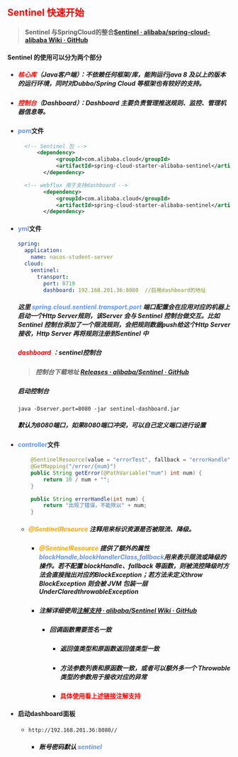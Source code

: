 ## <font color='red'>Sentinel 快速开始</font>

> #### Sentinel 与SpringCloud的整合[Sentinel · alibaba/spring-cloud-alibaba Wiki · GitHub](https://github.com/alibaba/spring-cloud-alibaba/wiki/Sentinel)

#### Sentinel 的使用可以分为两个部分

- ##### <font color='red'>核心库</font>（Java客户端）：不依赖任何框架/库，能狗运行java 8 及以上的版本的运行环境，同时对Dubbo/Spring Cloud 等框架也有较好的支持。

- ##### <font color='red'>控制台</font>（Dashboard）：Dashboard 主要负责管理推送规则、监控、管理机器信息等。





- #### <font color='cornflowerblue'>pom</font>文件

  ```xml
  	<!-- Sentinel 包 -->
  		<dependency>
              <groupId>com.alibaba.cloud</groupId>
              <artifactId>spring-cloud-starter-alibaba-sentinel</artifactId>
          </dependency>
  
  	<!-- webflux 用于支持dashboard -->
          <dependency>
              <groupId>com.alibaba.cloud</groupId>
              <artifactId>spring-cloud-starter-alibaba-sentinel</artifactId>
          </dependency>
  ```

- #### <font color='cornflowerblue'>yml</font>文件

  ```yaml
  spring:
    application:
      name: nacos-student-server
    cloud:
      sentinel:					
        transport:
          port: 8719
          dashboard: 192.168.201.36:8080  //启用dashboard的地址
  ```

  ##### 这里 <font color='cornflowerblue'>spring.cloud.sentienl.transport.port</font> 端口配置会在应用对应的机器上启动一个Http Server规则，该Server 会与 Sentinel 控制台做交互。比如 Sentinel 控制台添加了一个限流规则，会把规则数据push给这个Http Server 接收，Http Server 再将规则注册到Sentinel 中

  ##### <font color='red'>dashboard </font> ：sentinel控制台

  > ##### 	控制台下载地址 [Releases · alibaba/Sentinel · GitHub](https://github.com/alibaba/Sentinel/releases)

  ##### 	启动控制台

  ```shell
  java -Dserver.port=8080 -jar sentinel-dashboard.jar
  ```

  ##### 默认为8080端口，如果8080端口冲突，可以自己定义端口进行设置



- #### <font color='cornflowerblue'>controller</font>文件

  ```java
      @SentinelResource(value = "errorTest", fallback = "errorHandle")
      @GetMapping("/error/{num}")
      public String getError(@PathVariable("num") int num) {
          return 10 / num + "";
      }
  
      public String errorHandle(int num) {
          return "出现了错误，不能除以" + num;
      }
  ```

  - ##### <font color='orange'>@SentinelResource</font> 注释用来标识资源是否被限流、降级。

    - ##### <font color='orange'>@SentinelResource</font> 提供了额外的属性 <font color='cornflowerblue'>blockHandle,blockHandlerClass,fallback</font>用来表示限流或降级的操作。若不配置 blockHandle、fallback 等函数，则被流控降级时方法会直接抛出对应的BlockException；若方法未定义throw BlockException 则会被 JVM 包装一层 UnderClaredthrowableException

    - ##### 注解详细使用[注解支持 · alibaba/Sentinel Wiki · GitHub](https://github.com/alibaba/Sentinel/wiki/注解支持)

      - ##### 回调函数需要签名一致

        - ##### 返回值类型和原函数返回值类型一致

        - ##### 方法参数列表和原函数一致，或者可以额外多一个 Throwable 类型的参数用于接收对应的异常

        - #### <font color='red'>具体使用看上述链接注解支持</font>





- #### 启动dashboard面板

  - ```url
    http://192.168.201.36:8080//
    ```

    - ##### 账号密码默认 <font color='cornflowerblue'>sentinel</font> 



